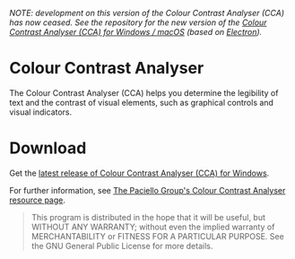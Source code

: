 _NOTE: development on this version of the Colour Contrast Analyser (CCA) has now ceased. See the repository for the new version of the [Colour Contrast Analyser (CCA) for Windows / macOS](https://github.com/ThePacielloGroup/CCAe) (based on [Electron](https://electronjs.org/))._

# Colour Contrast Analyser

The Colour Contrast Analyser (CCA) helps you determine the legibility of text and the contrast of visual elements, such as graphical controls and visual indicators.

# Download

Get the [latest release of Colour Contrast Analyser (CCA) for Windows](https://github.com/ThePacielloGroup/CCA-Win/releases/latest).

For further information, see [The Paciello Group's Colour Contrast Analyser resource page](https://developer.paciellogroup.com/resources/contrastanalyser/).

> This program is distributed in the hope that it will be useful, but WITHOUT ANY WARRANTY; without even the implied warranty of MERCHANTABILITY or FITNESS FOR A PARTICULAR PURPOSE. See the GNU General Public License for more details.
